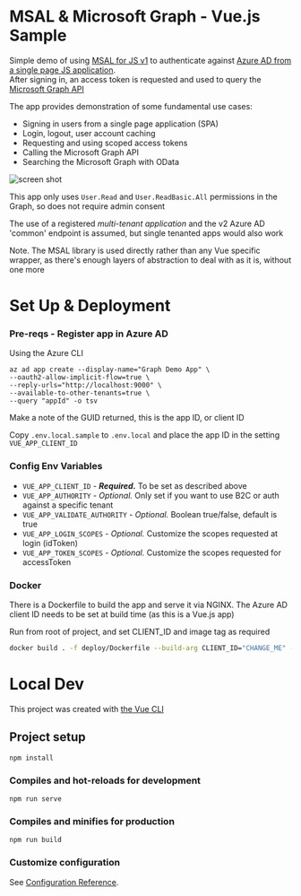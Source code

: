 # MSAL & Microsoft Graph - Vue.js Sample
Simple demo of using [MSAL for JS v1](https://github.com/AzureAD/microsoft-authentication-library-for-js) to authenticate against [Azure AD from a single page JS application](https://docs.microsoft.com/en-us/azure/active-directory/develop/tutorial-v2-javascript-spa).  
After signing in, an access token is requested and used to query the [Microsoft Graph API](https://developer.microsoft.com/en-us/graph)

The app provides demonstration of some fundamental use cases:
- Signing in users from a single page application (SPA)
- Login, logout, user account caching 
- Requesting and using scoped access tokens
- Calling the Microsoft Graph API
- Searching the Microsoft Graph with OData

![screen shot](https://user-images.githubusercontent.com/14982936/87789050-4931a180-c836-11ea-8c97-16b1c7e19895.png)

This app only uses `User.Read` and `User.ReadBasic.All` permissions in the Graph, so does not require admin consent  

The use of a registered *multi-tenant application* and the v2 Azure AD 'common' endpoint is assumed, but single tenanted apps would also work

Note. The MSAL library is used directly rather than any Vue specific wrapper, as there's enough layers of abstraction to deal with as it is, without one more

# Set Up & Deployment

### Pre-reqs - Register app in Azure AD

Using the Azure CLI
```
az ad app create --display-name="Graph Demo App" \
--oauth2-allow-implicit-flow=true \
--reply-urls="http://localhost:9000" \
--available-to-other-tenants=true \
--query "appId" -o tsv
```
Make a note of the GUID returned, this is the app ID, or client ID

Copy `.env.local.sample` to `.env.local` and place the app ID in the setting `VUE_APP_CLIENT_ID`

### Config Env Variables
 - `VUE_APP_CLIENT_ID` - ***Required.*** To be set as described above
 - `VUE_APP_AUTHORITY` - *Optional.* Only set if you want to use B2C or auth against a specific tenant
 - `VUE_APP_VALIDATE_AUTHORITY` - *Optional.* Boolean true/false, default is true
 - `VUE_APP_LOGIN_SCOPES` - *Optional.* Customize the scopes requested at login (idToken)
 - `VUE_APP_TOKEN_SCOPES` - *Optional.* Customize the scopes requested for accessToken

### Docker
There is a Dockerfile to build the app and serve it via NGINX. The Azure AD client ID needs to be set at build time (as this is a Vue.js app)

Run from root of project, and set CLIENT_ID and image tag as required
```bash
docker build . -f deploy/Dockerfile --build-arg CLIENT_ID="CHANGE_ME" -t msal-graph-vue
```

# Local Dev

This project was created with [the Vue CLI](https://cli.vuejs.org/)

## Project setup
```
npm install
```

### Compiles and hot-reloads for development
```
npm run serve
```

### Compiles and minifies for production
```
npm run build
```

### Customize configuration
See [Configuration Reference](https://cli.vuejs.org/config/).
